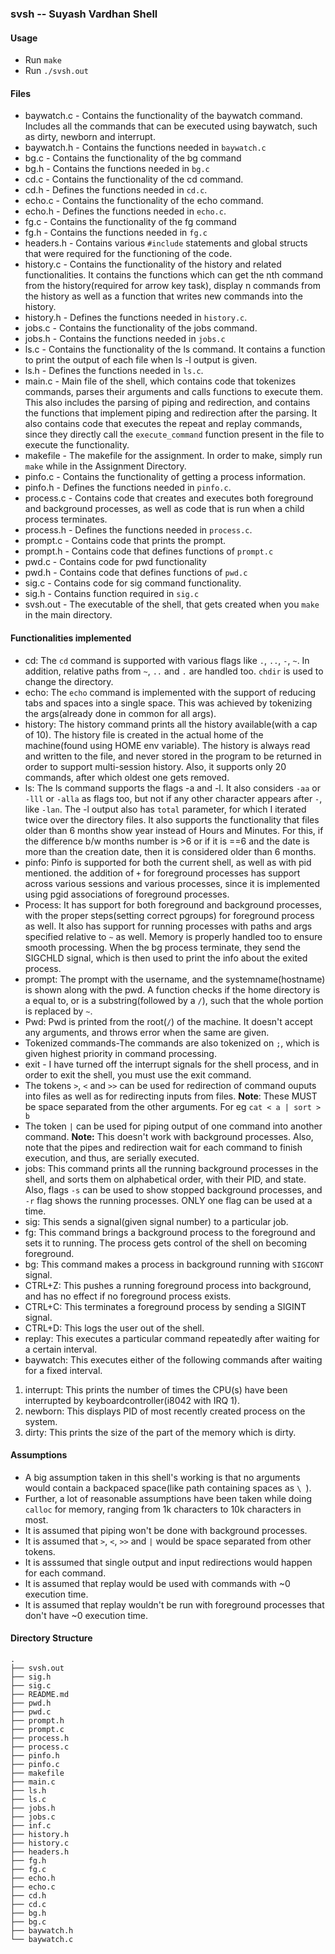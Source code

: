 ### svsh -- Suyash Vardhan Shell
#### Usage
* Run `make`
* Run `./svsh.out`
#### Files
* baywatch.c - Contains the functionality of the baywatch command. Includes all the commands that can be executed using baywatch, such as dirty, newborn and interrupt.
* baywatch.h - Contains the functions needed in `baywatch.c`
* bg.c - Contains the functionality of the bg command
* bg.h - Contains the functions needed in `bg.c`
* cd.c - Contains the functionality of the cd command.
* cd.h - Defines the functions needed in `cd.c`.
* echo.c - Contains the functionality of the echo command.
* echo.h - Defines the functions needed in `echo.c`.
* fg.c - Contains the functionality of the fg command
* fg.h - Contains the functions needed in `fg.c`
* headers.h - Contains various `#include` statements and global structs that were required for the functioning of the code.
* history.c - Contains the functionality of the history and related functionalities. It contains the functions which can get the nth command from the history(required for arrow key task), display n commands from the history as well as a function that writes new commands into the history.
* history.h - Defines the functions needed in `history.c`.
* jobs.c - Contains the functionality of the jobs command.
* jobs.h - Contains the functions needed in `jobs.c`
* ls.c - Contains the functionality of the ls command. It contains a function to print the output of each file when ls -l output is given.
* ls.h - Defines the functions needed in `ls.c`.
* main.c - Main file of the shell, which contains code that tokenizes commands, parses their arguments and calls functions to execute them. This also includes the parsing of piping and redirection, and contains the functions that implement piping and redirection after the parsing. It also contains code that executes the repeat and replay commands, since they directly call the `execute_command` function present in the file to execute the functionality.
* makefile - The makefile for the assignment. In order to make, simply run `make` while in the Assignment Directory.
* pinfo.c - Contains the functionality of getting a process information.
* pinfo.h - Defines the functions needed in `pinfo.c`.
* process.c - Contains code that creates and executes both foreground and background processes, as well as code that is run when a child process terminates.
* process.h - Defines the functions needed in `process.c`.
* prompt.c - Contains code that prints the prompt.
* prompt.h - Contains code that defines functions of `prompt.c`
* pwd.c - Contains code for pwd functionality
* pwd.h - Contains code that defines functions of `pwd.c`
* sig.c - Contains code for sig command functionality.
* sig.h - Contains function required in `sig.c`
* svsh.out - The executable of the shell, that gets created when you `make` in the main directory.

#### Functionalities implemented
* cd: The `cd` command is supported with various flags like `.`, `..`, `-`, `~`. In addition, relative paths from `~`, `..` and `.` are handled too. `chdir` is used to change the directory.
* echo: The `echo` command is implemented with the support of reducing tabs and spaces into a single space. This was achieved by tokenizing the args(already done in common for all args).
* history: The history command prints all the history available(with a cap of 10). The history file is created in the actual home of the machine(found using HOME env variable). The history is always read and written to the file, and never stored in the program to be returned in order to support multi-session history. Also, it supports only 20 commands, after which oldest one gets removed.
* ls: The ls command supports the flags -a and -l. It also considers `-aa` or `-lll` or `-alla` as flags too, but not if any other character appears after `-`, like `-lan`. The -l output also has `total` parameter, for which I iterated twice over the directory files. It also supports the functionality that files older than 6 months show year instead of Hours and Minutes. For this, if the difference b/w months number is >6 or if it is ==6 and the date is more than the creation date, then it is considered older than 6 months.
* pinfo: Pinfo is supported for both the current shell, as well as with pid mentioned. the addition of `+` for foreground processes has support across various sessions and various processes, since it is implemented using pgid associations of foreground processes.
* Process: It has support for both foreground and background processes, with the proper steps(setting correct pgroups) for foreground process as well. It also has support for running processes with paths and args specified relative to `~` as well. Memory is properly handled too to ensure smooth processing. When the bg process terminate, they send the  SIGCHLD signal, which is then used to print the info about the exited process.
* prompt: The prompt with the username, and the systemname(hostname) is shown along with the pwd. A function checks if the home directory is a equal to, or is a substring(followed by a `/`), such that the whole portion is replaced by `~`.
* Pwd: Pwd is printed from the root(`/`) of the machine. It doesn't accept any arguments, and throws error when the same are given.
* Tokenized commands-The commands are also tokenized on `;`, which is given highest priority in command processing.
* exit - I have turned off the interrupt signals for the shell process, and in order to exit the shell, you must use the exit command.
* The tokens `>`, `<` and `>>` can be used for redirection of command ouputs into files as well as for redirecting inputs from files. **Note**: These MUST be space separated from the other arguments. For eg `cat < a | sort > b`
* The token `|` can be used for piping output of one command into another command. **Note:** This doesn't work with background processes. Also, note that the pipes and redirection wait for each command to finish execution, and thus, are serially executed.
* jobs: This command prints all the running background processes in the shell, and sorts them on alphabetical order, with their PID, and state. Also, flags `-s` can be used to show stopped background processes, and `-r` flag shows the running processes. ONLY one flag can be used at a time.
* sig: This sends a signal(given signal number) to a particular job.
* fg: This command brings a background process to the foreground and sets it to running. The process gets control of the shell on becoming foreground.
* bg: This command makes a process in background running with `SIGCONT` signal.
* CTRL+Z: This pushes a running foreground process into background, and has no effect if no foreground process exists.
* CTRL+C: This terminates a foreground process by sending a SIGINT signal.
* CTRL+D: This logs the user out of the shell.
* replay: This executes a particular command repeatedly after waiting for a certain interval.
* baywatch: This executes either of the following commands after waiting for a fixed interval.
1. interrupt: This prints the number of times the CPU(s) have been interrupted by keyboardcontroller(i8042 with IRQ 1).
1. newborn: This displays PID of most recently created process on the system.
1. dirty: This prints the size of the part of the memory which is dirty.

#### Assumptions
* A big assumption taken in this shell's working is that no arguments would contain a backpaced space(like path containing spaces as `\ `).
* Further, a lot of reasonable assumptions have been taken while doing `calloc` for memory, ranging from 1k characters to 10k characters in most. 
* It is assumed that piping won't be done with background processes.
* It is assumed that `>`, `<`, `>>` and `|` would be space separated from other tokens.
* It is asssumed that single output and input redirections would happen for each command.
* It is assumed that replay would be used with commands with ~0 execution time.
* It is assumed that replay wouldn't be run with foreground processes that don't have ~0 execution time.
#### Directory Structure
```
.
├── svsh.out
├── sig.h
├── sig.c
├── README.md
├── pwd.h
├── pwd.c
├── prompt.h
├── prompt.c
├── process.h
├── process.c
├── pinfo.h
├── pinfo.c
├── makefile
├── main.c
├── ls.h
├── ls.c
├── jobs.h
├── jobs.c
├── inf.c
├── history.h
├── history.c
├── headers.h
├── fg.h
├── fg.c
├── echo.h
├── echo.c
├── cd.h
├── cd.c
├── bg.h
├── bg.c
├── baywatch.h
└── baywatch.c
```